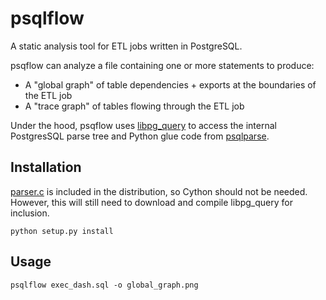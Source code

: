 # psqlflow

A static analysis tool for ETL jobs written in PostgreSQL.

psqflow can analyze a file containing one or more statements to produce:
* A "global graph" of table dependencies + exports at the boundaries of the ETL job
* A "trace graph" of tables flowing through the ETL job


Under the hood, psqflow uses [libpg_query](https://github.com/lfittl/libpg_query) to access the internal PostgresSQL parse tree and Python glue code from [psqlparse](https://github.com/alculquicondor/psqlparse).

## Installation
[parser.c](psqlflow/parser/parser.c) is included in the distribution, so Cython should not be needed.
However, this will still need to download and compile libpg_query for inclusion.
```
python setup.py install
```

## Usage
```
psqlflow exec_dash.sql -o global_graph.png
```
